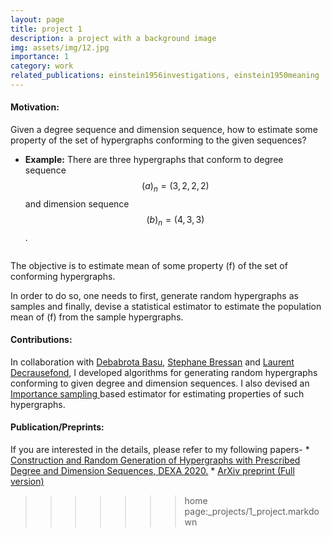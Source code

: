 ```yaml
---
layout: page
title: project 1
description: a project with a background image
img: assets/img/12.jpg
importance: 1
category: work
related_publications: einstein1956investigations, einstein1950meaning
---
```

<h4>Motivation:</h4> Given a degree sequence and dimension sequence, how to estimate some property of the set of hypergraphs conforming to the given sequences?

* <b>Example:</b>
There are three hypergraphs that conform to degree sequence $$(a)_n = (3,2,2,2)$$ and dimension sequence $$(b)_n = (4,3,3)$$.
<img class="img-fluid rounded z-depth-1" src="{{ '/assets/img/confighg.svg' | relative_url }}" alt="" title="Hypergraphs with a given degree and dimension sequence"/>
<!-- <div class="caption"> Hypergraphs with degree sequence (a)_n = (3,2,2,2) and dimension sequence $$(b)_n = (4,3,3)$$</div> -->

The objective is to estimate mean of some property \(f\) of the set of conforming hypergraphs. 
<img class="img-fluid rounded z-depth-1" src="{{ '/assets/img/appl1.svg' | relative_url }}" alt="" title="Estimating properties of the set of conforming hypergraphs"/>

In order to do so, one needs to first, generate random hypergraphs as samples and finally, devise a statistical estimator to estimate the population mean of \(f\) from the sample hypergraphs.

<h4> Contributions: </h4>
In collaboration with <a href = "https://debabrota-basu.github.io/">Debabrota Basu</a>, <a href="https://www.comp.nus.edu.sg/~steph/"> Stephane Bressan</a> and <a href="http://decreusefond.telecom-paristech.fr/wordpress/"> Laurent Decrausefond</a>, I developed algorithms for generating random hypergraphs conforming to given degree and dimension sequences. I also devised an <a href="https://en.wikipedia.org/wiki/Importance_sampling"> Importance sampling </a> based estimator for estimating properties of such hypergraphs.

<h4> Publication/Preprints: </h4>
If you are interested in the details, please refer to my following papers-
* <a href = "https://link.springer.com/chapter/10.1007/978-3-030-59051-2_9">Construction and Random Generation of Hypergraphs with Prescribed Degree and Dimension Sequences, DEXA 2020.<a> 
* <a href = "https://arxiv.org/pdf/2004.05429.pdf" > ArXiv preprint (Full version) </a>

<!-- <div class="caption"> Hypergraphs with a given degree and dimension sequence </div> -->

<!-- To give your project a background in the portfolio page, just add the img tag to the front matter like so:

    ---
    layout: page
    title: project
    description: a project with a background image
    img: /assets/img/12.jpg
    ---

<div class="row">
    <div class="col-sm mt-3 mt-md-0">
        {% include figure.html path="assets/img/1.jpg" title="example image" class="img-fluid rounded z-depth-1" %}
    </div>
    <div class="col-sm mt-3 mt-md-0">
        {% include figure.html path="assets/img/3.jpg" title="example image" class="img-fluid rounded z-depth-1" %}
    </div>
    <div class="col-sm mt-3 mt-md-0">
        {% include figure.html path="assets/img/5.jpg" title="example image" class="img-fluid rounded z-depth-1" %}
    </div>
</div>
<div class="caption">
    Caption photos easily. On the left, a road goes through a tunnel. Middle, leaves artistically fall in a hipster photoshoot. Right, in another hipster photoshoot, a lumberjack grasps a handful of pine needles.
</div>
<div class="row">
    <div class="col-sm mt-3 mt-md-0">
        {% include figure.html path="assets/img/5.jpg" title="example image" class="img-fluid rounded z-depth-1" %}
    </div>
</div>
<div class="caption">
    This image can also have a caption. It's like magic.
</div>

You can also put regular text between your rows of images.
Say you wanted to write a little bit about your project before you posted the rest of the images.
You describe how you toiled, sweated, *bled* for your project, and then... you reveal its glory in the next row of images.


<div class="row justify-content-sm-center">
    <div class="col-sm-8 mt-3 mt-md-0">
        {% include figure.html path="assets/img/6.jpg" title="example image" class="img-fluid rounded z-depth-1" %}
    </div>
    <div class="col-sm-4 mt-3 mt-md-0">
        {% include figure.html path="assets/img/11.jpg" title="example image" class="img-fluid rounded z-depth-1" %}
    </div>
</div>
<div class="caption">
    You can also have artistically styled 2/3 + 1/3 images, like these.
</div>


The code is simple.
Just wrap your images with `<div class="col-sm">` and place them inside `<div class="row">` (read more about the <a href="https://getbootstrap.com/docs/4.4/layout/grid/">Bootstrap Grid</a> system).
To make images responsive, add `img-fluid` class to each; for rounded corners and shadows use `rounded` and `z-depth-1` classes.
Here's the code for the last row of images above:

{% raw %}
```html
<div class="row justify-content-sm-center">
    <div class="col-sm-8 mt-3 mt-md-0">
        {% include figure.html path="assets/img/6.jpg" title="example image" class="img-fluid rounded z-depth-1" %}
    </div>
    <div class="col-sm-4 mt-3 mt-md-0">
        {% include figure.html path="assets/img/11.jpg" title="example image" class="img-fluid rounded z-depth-1" %}
    </div>
</div>
<<<<<<< HEAD:_projects/1_project.md
```
{% endraw %}
=======
```  -->
>>>>>>> home page:_projects/1_project.markdown
